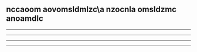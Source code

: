 nccaoom
aovomsldmlzc\a
nzocnla
omsldzmc
anoamdlc
-------------------------------------------------------------------
--------------------------------------------------------------------
----------------------------------------------
-------------------------------------
-------------------------------------